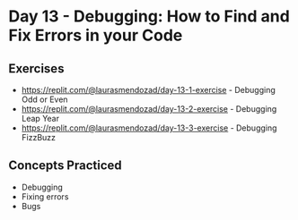 # Day 13 - Debugging: How to Find and Fix Errors in your Code

## Exercises

- https://replit.com/@laurasmendozad/day-13-1-exercise - Debugging Odd or Even
- https://replit.com/@laurasmendozad/day-13-2-exercise - Debugging Leap Year
- https://replit.com/@laurasmendozad/day-13-3-exercise - Debugging FizzBuzz

## Concepts Practiced
- Debugging
- Fixing errors
- Bugs
